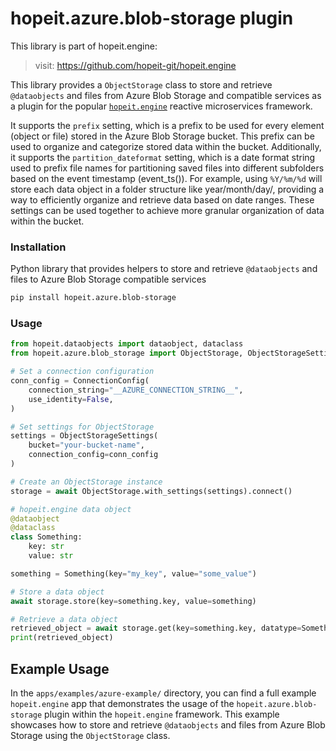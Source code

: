 # hopeit.azure.blob-storage plugin

This library is part of hopeit.engine:

> visit: https://github.com/hopeit-git/hopeit.engine

This library provides a `ObjectStorage` class to store and retrieve `@dataobjects` and files from Azure Blob Storage and compatible services as a plugin for the popular [`hopeit.engine`](https://github.com/hopeit-git/hopeit.engine) reactive microservices framework.

It supports the `prefix` setting, which is a prefix to be used for every element (object or file) stored in the Azure Blob Storage bucket. This prefix can be used to organize and categorize stored data within the bucket. Additionally, it supports the `partition_dateformat` setting, which is a date format string used to prefix file names for partitioning saved files into different subfolders based on the event timestamp (event_ts()). For example, using `%Y/%m/%d` will store each data object in a folder structure like year/month/day/, providing a way to efficiently organize and retrieve data based on date ranges. These settings can be used together to achieve more granular organization of data within the bucket.

### Installation

Python library that provides helpers to store and retrieve `@dataobjects` and files to Azure Blob Storage compatible services

```bash
pip install hopeit.azure.blob-storage
```

### Usage

```python
from hopeit.dataobjects import dataobject, dataclass
from hopeit.azure.blob_storage import ObjectStorage, ObjectStorageSettings, ConnectionConfig

# Set a connection configuration
conn_config = ConnectionConfig(
    connection_string="__AZURE_CONNECTION_STRING__",
    use_identity=False,
)

# Set settings for ObjectStorage
settings = ObjectStorageSettings(
    bucket="your-bucket-name",
    connection_config=conn_config
)

# Create an ObjectStorage instance
storage = await ObjectStorage.with_settings(settings).connect()

# hopeit.engine data object
@dataobject
@dataclass
class Something:
    key: str
    value: str

something = Something(key="my_key", value="some_value")

# Store a data object
await storage.store(key=something.key, value=something)

# Retrieve a data object
retrieved_object = await storage.get(key=something.key, datatype=Something)
print(retrieved_object)
```

## Example Usage

In the `apps/examples/azure-example/` directory, you can find a full example `hopeit.engine` app that demonstrates the usage of the `hopeit.azure.blob-storage` plugin within the `hopeit.engine` framework. This example showcases how to store and retrieve `@dataobjects` and files from Azure Blob Storage using the `ObjectStorage` class.
